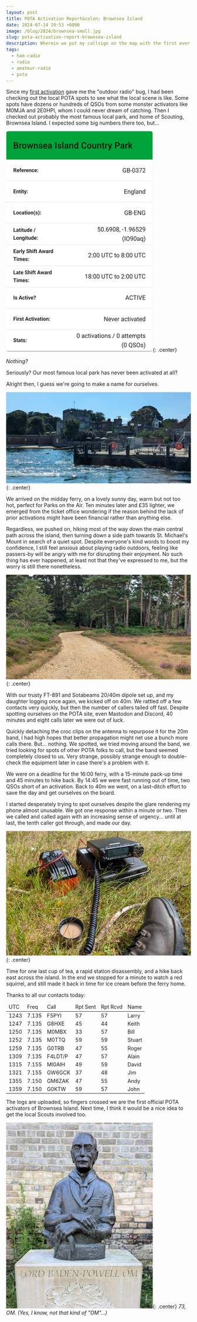 ```yaml
---
layout: post
title: POTA Activation Report&colon; Brownsea Island
date: 2024-07-14 19:53 +0000
image: /blog/2024/brownsea-small.jpg
slug: pota-activation-report-brownsea-island
description: Wherein we put my callsign on the map with the first ever activation of our local landmark
tags:
  - ham-radio
  - radio
  - amateur-radio
  - pota
---
```


Since my [first activation](/blog/my-first-easiest-and-last-sota/) gave me the "outdoor radio" bug, I had been checking out the local POTA spots to see what the local scene is like. Some spots have dozens or hundreds of QSOs from some monster activators like M0MJA and 2E0HPI, whom I could never dream of catching. Then I checked out probably the most famous local park, and home of Scouting, Brownsea Island. I expected some big numbers there too, but...

![POTA Stats for Brownsea Island showing no activations](/blog/2024/brownsea-pota-stats.png){: .center}

*Nothing?*

Seriously? Our most famous local park has never been activated at all?

Alright then, I guess we're going to make a name for ourselves.

![Photo of Brownsea Castle and ferry landing stage from the sea](/blog/2024/brownsea.jpg){: .center}

We arrived on the midday ferry, on a lovely sunny day, warm but not too hot, perfect for Parks on the Air. Ten minutes later and £35 lighter, we emerged from the ticket office wondering if the reason behind the lack of prior activations might have been financial rather than anything else.

Regardless, we pushed on, hiking most of the way down the main central path across the island, then turning down a side path towards St. Michael's Mount in search of a quiet spot. Despite everyone's kind words to boost my confidence, I still feel anxious about playing radio outdoors, feeling like passers-by will be angry with me for disrupting their enjoyment. No such thing has ever happened, at least not that they've expressed to me, but the worry is still there nonetheless.

![Forested path on Brownsea Island](/blog/2024/brownsea2.jpg){: .center}

With our trusty FT-891 and Sotabeams 20/40m dipole set up, and my daughter logging once again, we kicked off on 40m. We rattled off a few contacts very quickly, but then the number of callers tailed off fast. Despite spotting ourselves on the POTA site, even Mastodon and Discord, 40 minutes and eight calls later we were out of luck.

Quickly detaching the croc clips on the antenna to repurpose it for the 20m band, I had high hopes that better propagation might net use a bunch more calls there. But... nothing. We spotted, we tried moving around the band, we tried looking for spots of other POTA folks to call, but the band seemed completely closed to us. Very strange, possibly strange enough to double-check the equipment later in case there's a problem with it.

We were on a deadline for the 16:00 ferry, with a 15-minute pack-up time and 45 minutes to hike back. By 14:45 we were fast running out of time, two QSOs short of an activation. Back to 40m we went, on a last-ditch effort to save the day and get ourselves on the board.

I started desperately trying to spot ourselves despite the glare rendering my phone almost unusable. We got one response within a minute or two. Then we called and called again with an increasing sense of urgency... until at last, the tenth caller got through, and made our day.

![POTA radio station: FT-891, giant battery, cup of tea, walking boot.](/blog/2024/brownsea-radio.jpg){: .center}

Time for one last cup of tea, a rapid station disassembly, and a hike back east across the island. In the end we stopped for a minute to watch a red squirrel, and still made it back in time for ice cream before the ferry home.

Thanks to all our contacts today:

<table>
  <thead>
  <tr>
    <td>UTC</td>
    <td>Freq</td>
    <td>Call</td>
    <td>Rpt Sent</td>
    <td>Rpt Rcvd</td>
    <td>Name</td>
  </tr>
  </thead>
  <tbody>
  <tr>
    <td>1243</td>
    <td>7.135</td>
    <td>F5PYI</td>
    <td>57</td>
    <td>57</td>
    <td>Larry</td>
  </tr>
  <tr>
    <td>1247</td>
    <td>7.135</td>
    <td>G8HXE</td>
    <td>45</td>
    <td>44</td>
    <td>Keith</td>
  </tr>
  <tr>
    <td>1250</td>
    <td>7.135</td>
    <td>M0MBX</td>
    <td>33</td>
    <td>57</td>
    <td>Bill</td>
  </tr>
  <tr>
    <td>1252</td>
    <td>7.135</td>
    <td>M0TTQ</td>
    <td>59</td>
    <td>59</td>
    <td>Stuart</td>
  </tr>
  <tr>
    <td>1259</td>
    <td>7.135</td>
    <td>G0TRB</td>
    <td>47</td>
    <td>55</td>
    <td>Roger</td>
  </tr>
  <tr>
    <td>1309</td>
    <td>7.135</td>
    <td>F4LDT/P</td>
    <td>47</td>
    <td>57</td>
    <td>Alain</td>
  </tr>
  <tr>
    <td>1315</td>
    <td>7.155</td>
    <td>MI0AIH</td>
    <td>49</td>
    <td>59</td>
    <td>David</td>
  </tr>
  <tr>
    <td>1321</td>
    <td>7.155</td>
    <td>GW6GCK</td>
    <td>37</td>
    <td>48</td>
    <td>Jim</td>
  </tr>
  <tr>
    <td>1355</td>
    <td>7.150</td>
    <td>GM6ZAK</td>
    <td>47</td>
    <td>55</td>
    <td>Andy</td>
  </tr>
  <tr>
    <td>1359</td>
    <td>7.150</td>
    <td>G0KTW</td>
    <td>59</td>
    <td>57</td>
    <td>John</td>
  </tr>
  </tbody>
</table>

The logs are uploaded, so fingers crossed we are the first official POTA activators of Brownsea Island. Next time, I think it would be a nice idea to get the local Scouts involved too.

![Statue of Baden Powell, inscription reads "Lord Baden Powell OM"](/blog/2024/badenpowell.jpg){: .center}
*73, OM. (Yes, I know, not that kind of "OM"...)*
